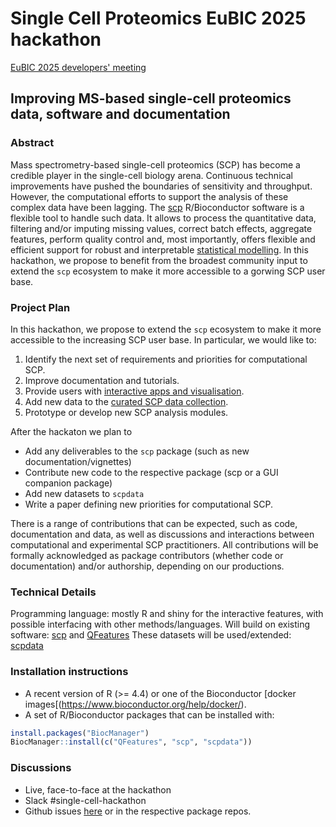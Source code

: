 # Single Cell Proteomics EuBIC 2025 hackathon

[EuBIC 2025 developers' meeting](https://github.com/EuBIC/EuBIC2025/)

## Improving MS-based single-cell proteomics data, software and documentation

### Abstract

Mass spectrometry-based single-cell proteomics (SCP) has become a
credible player in the single-cell biology arena. Continuous technical
improvements have pushed the boundaries of sensitivity and
throughput. However, the computational efforts to support the analysis
of these complex data have been lagging. The
[scp](https://uclouvain-cbio.github.io/scp/) R/Bioconductor software
is a flexible tool to handle such data. It allows to process the
quantitative data, filtering and/or imputing missing values, correct
batch effects, aggregate features, perform quality control and, most
importantly, offers flexible and efficient support for robust and
interpretable [statistical
modelling](https://uclouvain-cbio.github.io/scp/articles/scp_data_modelling.html). In
this hackathon, we propose to benefit from the broadest community
input to extend the `scp` ecosystem to make it more accessible to a
gorwing SCP user base.


### Project Plan

In this hackathon, we propose to extend the `scp` ecosystem to make it
more accessible to the increasing SCP user base. In particular, we
would like to:

1. Identify the next set of requirements and priorities for computational SCP.
2. Improve documentation and tutorials.
3. Provide users with [interactive apps and
   visualisation](https://uclouvain-cbio.github.io/QFeaturesGUI/articles/scpGUI.html).
4. Add new data to the [curated SCP data
   collection](https://uclouvain-cbio.github.io/scpdata/).
5. Prototype or develop new SCP analysis modules.

After the hackaton we plan to
- Add any deliverables to the `scp` package (such as new documentation/vignettes)
- Contribute new code to the respective package (scp or a GUI companion package)
- Add new datasets to `scpdata`
- Write a paper defining new priorities for computational SCP.

There is a range of contributions that can be expected, such as code,
documentation and data, as well as discussions and interactions
between computational and experimental SCP practitioners. All
contributions will be formally acknowledged as package contributors
(whether code or documentation) and/or authorship, depending on our
productions.

### Technical Details

Programming language: mostly R and shiny for the interactive features,
with possible interfacing with other methods/languages.  Will build on
existing software: [scp](https://uclouvain-cbio.github.io/scp/) and
[QFeatures](https://rformassspectrometry.github.io/QFeatures/) These
datasets will be used/extended:
[scpdata](https://uclouvain-cbio.github.io/scpdata/)

### Installation instructions


- A recent version of R (>= 4.4) or one of the Bioconductor
  [docker images[(https://www.bioconductor.org/help/docker/).
-  A set of R/Bioconductor packages that can be installed with:

```r
install.packages("BiocManager")
BiocManager::install(c("QFeatures", "scp", "scpdata"))
```

### Discussions

- Live, face-to-face at the hackathon
- Slack #single-cell-hackathon
- Github issues
  [here](https://github.com/lgatto/2025-EuBIC-SCP-hackathon/issues) or
  in the respective package repos.
